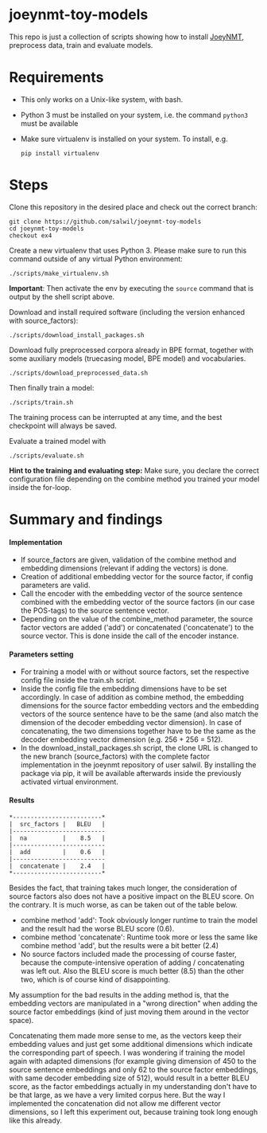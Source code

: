 # joeynmt-toy-models

This repo is just a collection of scripts showing how to install [JoeyNMT](https://github.com/joeynmt/joeynmt), preprocess
data, train and evaluate models.

# Requirements

- This only works on a Unix-like system, with bash.
- Python 3 must be installed on your system, i.e. the command `python3` must be available
- Make sure virtualenv is installed on your system. To install, e.g.

    `pip install virtualenv`

# Steps

Clone this repository in the desired place and check out the correct branch:

    git clone https://github.com/salwil/joeynmt-toy-models
    cd joeynmt-toy-models
    checkout ex4

Create a new virtualenv that uses Python 3. Please make sure to run this command outside of any virtual Python environment:

    ./scripts/make_virtualenv.sh

**Important**: Then activate the env by executing the `source` command that is output by the shell script above.

Download and install required software (including the version enhanced with source_factors):

    ./scripts/download_install_packages.sh

Download fully preprocessed corpora already in BPE format, together with some auxiliary models (truecasing model, BPE model) and vocabularies.

    ./scripts/download_preprocessed_data.sh

Then finally train a model:

    ./scripts/train.sh

The training process can be interrupted at any time, and the best checkpoint will always be saved.

Evaluate a trained model with

    ./scripts/evaluate.sh

**Hint to the training and evaluating step:** Make sure, you declare the correct configuration file depending on the combine method you trained your model inside the for-loop.

# Summary and findings

#### Implementation

* If source_factors are given, validation of the combine method and embedding dimensions (relevant if adding the vectors) is done.
* Creation of additional embedding vector for the source factor, if config parameters are valid.
* Call the encoder with the embedding vector of the source sentence combined with the embedding vector of the source factors (in our case the POS-tags) to the source sentence vector.
* Depending on the  value of the combine_method parameter, the source factor vectors are added ('add') or concatenated ('concatenate') to the source vector. This is done inside the call of the encoder instance.

#### Parameters setting

* For training a model with or without source factors, set the respective config file inside the train.sh script.
* Inside the config file the embedding dimensions have to be set accordingly. In case of addition as combine method, the embedding dimensions for the source factor embedding vectors and the embedding vectors of the source sentence have to be the same (and also match the dimension of the decoder embedding vector dimension). In case of concatenating, the two dimensions together have to be the same as the decoder embedding vector dimension (e.g. 256 + 256 = 512).
* In the download_install_packages.sh script, the clone URL is changed to the new branch (source_factors) with the complete factor implementation in the joeynmt repository of user salwil. By installing the package via pip, it will be available afterwards inside the previously activated virtual environment.

#### Results

```
*-------------------------*
|  src_factors |   BLEU   | 
|--------------------------
|  na          |    8.5   | 
|--------------------------
|  add         |    0.6   |
|--------------------------
|  concatenate |    2.4   | 
*-------------------------*
```

Besides the fact, that training takes much longer, the consideration of source factors also does not have a positive impact on the BLEU score. On the contrary. It is much worse, as can be taken out of the table below. 

* combine method 'add': Took obviously longer runtime to train the model and the result had the worse BLEU score (0.6). 
* combine method 'concatenate': Runtime took more or less the same like combine method 'add', but the results were a bit better (2.4)
* No source factors included made the processing of course faster, because the compute-intensive operation of adding / concatenating was left out. Also the BLEU score is much better (8.5) than the other two, which is of course kind of disappointing.

My assumption for the bad results in the adding method is, that the embedding vectors are manipulated in a "wrong direction" when adding the source factor embeddings (kind of just moving them around in the vector space).

Concatenating them made more sense to me, as the vectors keep their embedding values and just get some additional dimensions which indicate the corresponding part of speech. I was wondering if training the model again with adapted dimensions (for example giving dimension of 450 to the source sentence embeddings and only 62 to the source factor embeddings, with same decoder embedding size of 512), would result in a better BLEU score, as the factor embeddings actually in my understanding don't have to be that large, as we have a very limited corpus here. But the way I implemented the concatenation did not allow me different vector dimensions, so I left this experiment out, because training took long enough like this already.
